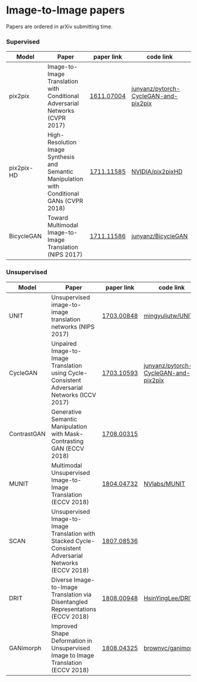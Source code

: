 # Image-to-Image papers

Papers are ordered in arXiv submitting time.


### Supervised

| Model      | Paper                                                        | paper link                                     | code link                                                    |
| ---------- | ------------------------------------------------------------ | ---------------------------------------------- | ------------------------------------------------------------ |
| pix2pix    | Image-to-Image Translation with Conditional Adversarial Networks (CVPR 2017) | [1611.07004](https://arxiv.org/abs/1611.07004) | [junyanz/pytorch-CycleGAN-and-pix2pix](https://github.com/junyanz/pytorch-CycleGAN-and-pix2pix) |
| pix2pix-HD | High-Resolution Image Synthesis and Semantic Manipulation with Conditional GANs (CVPR 2018) | [1711.11585](https://arxiv.org/abs/1711.11585) | [NVIDIA/pix2pixHD](https://github.com/NVIDIA/pix2pixHD)      |
| BicycleGAN | Toward Multimodal Image-to-Image Translation (NIPS 2017)     | [1711.11586](https://arxiv.org/abs/1711.11586) | [junyanz/BicycleGAN](https://github.com/junyanz/BicycleGAN)  |



### Unsupervised

| Model       | Paper                                                        | paper link                                     | code link                                                    |
| ----------- | ------------------------------------------------------------ | ---------------------------------------------- | ------------------------------------------------------------ |
| UNIT        | Unsupervised image-to-image translation networks (NIPS 2017) | [1703.00848](https://arxiv.org/abs/1703.00848) | [mingyuliutw/UNIT](https://github.com/mingyuliutw/UNIT)      |
| CycleGAN    | Unpaired Image-to-Image Translation using Cycle-Consistent Adversarial Networks (ICCV 2017) | [1703.10593](https://arxiv.org/abs/1703.10593) | [junyanz/pytorch-CycleGAN-and-pix2pix](https://github.com/junyanz/pytorch-CycleGAN-and-pix2pix) |
| ContrastGAN | Generative Semantic Manipulation with Mask-Contrasting GAN (ECCV 2018) | [1708.00315](https://arxiv.org/abs/1708.00315) |                                                              |
| MUNIT       | Multimodal Unsupervised Image-to-Image Translation (ECCV 2018) | [1804.04732](https://arxiv.org/abs/1804.04732) | [NVlabs/MUNIT](https://github.com/NVlabs/MUNIT)              |
| SCAN        | Unsupervised Image-to-Image Translation with Stacked Cycle-Consistent Adversarial Networks (ECCV 2018) | [1807.08536](https://arxiv.org/abs/1807.08536) |                                                              |
| DRIT        | Diverse Image-to-Image Translation via Disentangled Representations (ECCV 2018) | [1808.00948](https://arxiv.org/abs/1808.00948) | [HsinYingLee/DRIT](https://github.com/HsinYingLee/DRIT)      |
| GANimorph   | Improved Shape Deformation in Unsupervised Image to Image Translation (ECCV 2018) | [1808.04325](https://arxiv.org/abs/1808.04325) | [brownvc/ganimorph](https://github.com/brownvc/ganimorph/)   |

